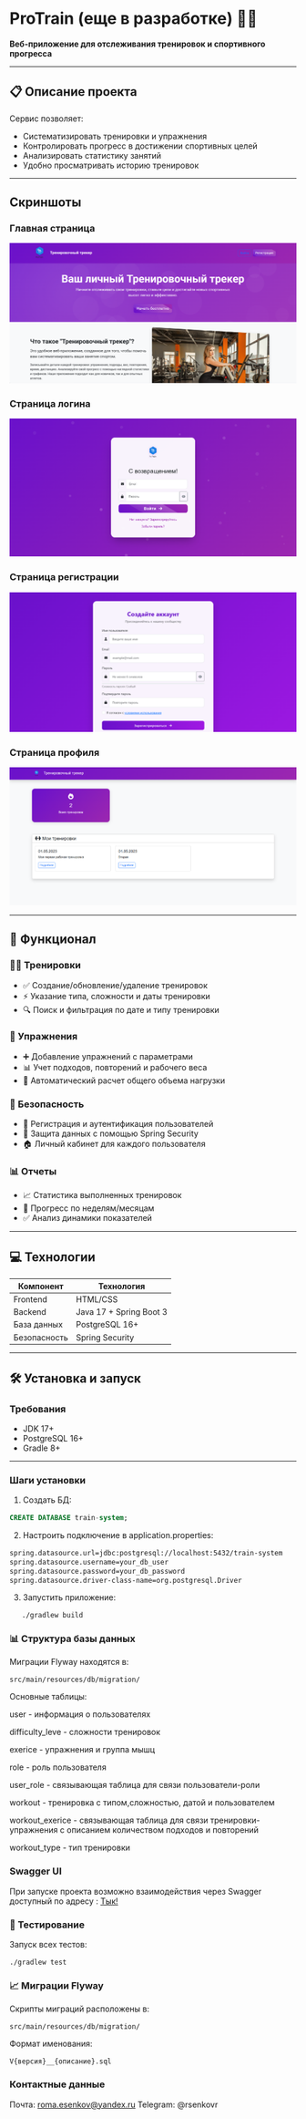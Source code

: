 # ProTrain (еще в разработке) 🏋️‍♂️

**Веб-приложение для отслеживания тренировок и спортивного прогресса**

---

## 📋 Описание проекта

Сервис позволяет:
- Систематизировать тренировки и упражнения
- Контролировать прогресс в достижении спортивных целей
- Анализировать статистику занятий
- Удобно просматривать историю тренировок

---

## Скриншоты
### Главная страница
![Главная страница](src/main/resources/static/images/mainscreen.png)
### Страница логина
![Страница логина](src/main/resources/static/images/loginscreen.png)
### Страница регистрации
![Страница регистрации](src/main/resources/static/images/registerscreen.png)
### Страница профиля
![Страница профиля](src/main/resources/static/images/profilescreen.png)

---

## 🚀 Функционал

### 🏋️‍♂️ Тренировки
- ✅ Создание/обновление/удаление тренировок
- ⚡ Указание типа, сложности и даты тренировки
- 🔍 Поиск и фильтрация по дате и типу тренировки

### 💪 Упражнения
- ➕ Добавление упражнений с параметрами
- 📊 Учет подходов, повторений и рабочего веса
- 🧮 Автоматический расчет общего объема нагрузки

### 🔐 Безопасность
- 👤 Регистрация и аутентификация пользователей
- 🔐 Защита данных с помощью Spring Security
- 🏠 Личный кабинет для каждого пользователя

### 📊 Отчеты
- 📈 Статистика выполненных тренировок
- 📅 Прогресс по неделям/месяцам
- ✅ Анализ динамики показателей

---

## 💻 Технологии

| Компонент       | Технология         |
|----------------|-------------------|
| Frontend       | HTML/CSS          |
| Backend        | Java 17 + Spring Boot 3 |
| База данных    | PostgreSQL 16+     |
| Безопасность   | Spring Security    |

---

## 🛠️ Установка и запуск

### Требования
- JDK 17+
- PostgreSQL 16+
- Gradle 8+
---

### Шаги установки

1. Создать БД:
```sql
CREATE DATABASE train-system;
```

2. Настроить подключение в application.properties:
```properties
spring.datasource.url=jdbc:postgresql://localhost:5432/train-system
spring.datasource.username=your_db_user
spring.datasource.password=your_db_password
spring.datasource.driver-class-name=org.postgresql.Driver
```

3. Запустить приложение:
```
   ./gradlew build
```
### 📊 Структура базы данных

Миграции Flyway находятся в:
```
src/main/resources/db/migration/
```

Основные таблицы:

user - информация о пользователях

difficulty_leve - сложности тренировок

exerice - упражнения и группа мышц

role - роль пользователя

user_role - связывающая таблица для связи пользователи-роли

workout - тренировка с типом,сложностью, датой и пользователем

workout_exerice - связывающая таблица для связи тренировки-упражнения с описанием количеством подходов и повторений

workout_type - тип тренировки

### Swagger UI
При запуске проекта возможно взаимодействия через Swagger доступный по адресу : [Тык!](http://localhost:8080/swagger-ui.html)

### 🧪 Тестирование

Запуск всех тестов:
```
./gradlew test
```

### 📈 Миграции Flyway
Скрипты миграций расположены в:
```
src/main/resources/db/migration/
```
Формат именования:
```
V{версия}__{описание}.sql
```

### Контактные данные
Почта: roma.esenkov@yandex.ru
Telegram: @rsenkovr
